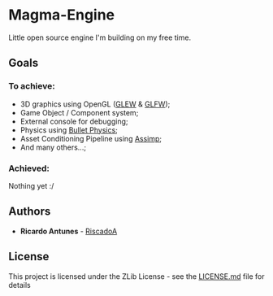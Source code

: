 # Magma-Engine

Little open source engine I'm building on my free time.

## Goals

### To achieve:

* 3D graphics using OpenGL ([GLEW](https://github.com/nigels-com/glew) & [GLFW](https://github.com/glfw/glfw));
* Game Object / Component system;
* External console for debugging;
* Physics using [Bullet Physics](https://github.com/bulletphysics/bullet3);
* Asset Conditioning Pipeline using [Assimp](https://github.com/assimp/assimp);
* And many others...;

### Achieved:

Nothing yet :/

## Authors

* **Ricardo Antunes** - [RiscadoA](https://github.com/RiscadoA)

## License

This project is licensed under the ZLib License - see the [LICENSE.md](LICENSE.md) file for details